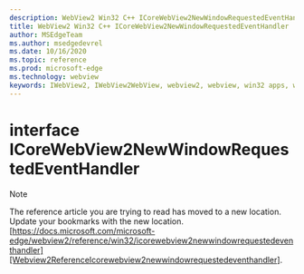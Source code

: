```yaml
---
description: WebView2 Win32 C++ ICoreWebView2NewWindowRequestedEventHandler
title: WebView2 Win32 C++ ICoreWebView2NewWindowRequestedEventHandler
author: MSEdgeTeam
ms.author: msedgedevrel
ms.date: 10/16/2020
ms.topic: reference
ms.prod: microsoft-edge
ms.technology: webview
keywords: IWebView2, IWebView2WebView, webview2, webview, win32 apps, win32, edge, ICoreWebView2, ICoreWebView2Controller, browser control, edge html, ICoreWebView2NewWindowRequestedEventHandler
---
```


# interface ICoreWebView2NewWindowRequestedEventHandler 

> [!NOTE]
> The reference article you are trying to read has moved to a new location.  
> Update your bookmarks with the new location.  
> [https://docs.microsoft.com/microsoft-edge/webview2/reference/win32/icorewebview2newwindowrequestedeventhandler][Webview2ReferenceIcorewebview2newwindowrequestedeventhandler].  

[Webview2ReferenceIcorewebview2newwindowrequestedeventhandler]: /microsoft-edge/webview2/reference/win32/icorewebview2newwindowrequestedeventhandler "interface ICoreWebView2NewWindowRequestedEventHandler | Microsoft Docs"
